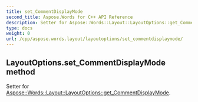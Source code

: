 ```yaml
---
title: set_CommentDisplayMode
second_title: Aspose.Words for C++ API Reference
description: Setter for Aspose::Words::Layout::LayoutOptions::get_CommentDisplayMode. 
type: docs
weight: 0
url: /cpp/aspose.words.layout/layoutoptions/set_commentdisplaymode/
---
```

## LayoutOptions.set_CommentDisplayMode method


Setter for [Aspose::Words::Layout::LayoutOptions::get_CommentDisplayMode](./get_commentdisplaymode/).

